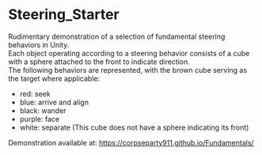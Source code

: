 # Steering_Starter
Rudimentary demonstration of a selection of fundamental steering behaviors in Unity.<br/>
Each object operating according to a steering behavior consists of a cube with a sphere attached to the front to indicate direction.<br/>
The following behaviors are represented, with the brown cube serving as the target where applicable:<br/>
* red: seek<br/>
* blue: arrive and align<br/>
* black: wander<br/>
* purple: face<br/>
* white: separate (This cube does not have a sphere indicating its front)<br/> 

Demonstration available at: https://corpseparty911.github.io/Fundamentals/
